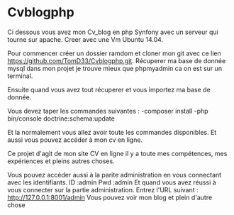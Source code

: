 # Cvblogphp

Ci dessous vous avez mon Cv_blog en php Synfony avec un serveur qui tourne sur apache.
Creer avec une Vm Ubuntu 14.04.

Pour commencer créer un dossier ramdom et cloner mon git avec ce lien https://github.com/TomD33/Cvblogphp.git.
Récuperer ma base de donnée mysql dans mon projet je trouve mieux que phpmyadmin ca on est sur un terminal.

Ensuite quand vous avez tout récuperer et vous importez ma base de donnée.

Vous devez taper les commandes suivantes : 
-composer install
-php bin/console doctrine:schema:update

Et la normalement vous allez avoir toute les commandes disponibles.
Et aussi vous pouvez accéder à mon cv en ligne.

Ce projet d'agit de mon site CV en ligne il y a toute mes compétences, mes expériences et pleins autres choses.

Vous pouvez accéder aussi à la parite administration en vous connectant avec les identifiants.
ID :admin
Pwd :admin
Et quand vous avez réussi à vous connecter sur la partie administration.
Entrez l'URL suivant : http://127.0.0.1:8001/admin
Vous pouvez voir mon blog et plein d'autre chose
